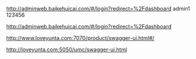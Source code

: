http://adminweb.baikehuicai.com/#/login?redirect=%2Fdashboard
admin1 123456

http://adminweb.baikehuicai.com/#/login?redirect=%2Fdashboard


http://www.loveyunta.com:7070/product/swagger-ui.html#/

http://loveyunta.com:5050/umc/swagger-ui.html

